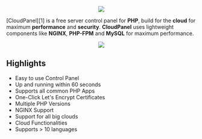 <p align="center">
  <a href="https://www.cloudpanel.io" target="_blank">
    <img src="https://www.cloudpanel.io/assets/images/logo.svg?v=0.0.2">
  </a>
</p>

[CloudPanel][1] is a free server control panel for **PHP**, build for the **cloud** for maximum **performance** and **security**.
**CloudPanel** uses lightweight components like **NGINX**, **PHP-FPM** and **MySQL** for maximum performance.

<p align="center">
  <a href="https://www.cloudpanel.io" target="_blank">
    <kbd>
      <img src="https://www.cloudpanel.io/assets/images/hero.svg?v=0.0.2">
    </kbd>
  </a>
</p>

Highlights
------------

* Easy to use Control Panel
* Up and running within 60 seconds
* Supports all common PHP Apps
* One-Click Let's Encrypt Certificates
* Multiple PHP Versions
* NGINX Support
* Support for all big clouds
* Cloud Functionalities
* Supports > 10 languages

